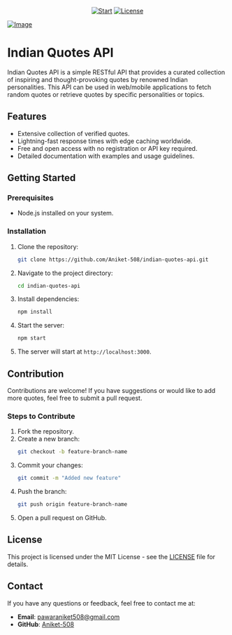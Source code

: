 <div align="center">

[![Start](https://img.shields.io/github/stars/Aniket-508/indian-quotes-api?color=yellow&style=flat&label=%E2%AD%90%20stars)](https://github.com/Aniket-508/indian-quotes-api/stargazers)
[![License](http://img.shields.io/:license-MIT-green.svg?style=flat)](https://github.com/Aniket-508/indian-quotes-api/blob/main/LICENSE)
</div>

[![Image](https://ik.imagekit.io/2oajjadqkz/1731074413647.jpg?updatedAt=1731074450615 "Indian Quotes API Front Page")](https://indian-quotes-api.vercel.app/)


# Indian Quotes API

Indian Quotes API is a simple RESTful API that provides a curated collection of inspiring and thought-provoking quotes by renowned Indian personalities. This API can be used in web/mobile applications to fetch random quotes or retrieve quotes by specific personalities or topics.

## Features

- Extensive collection of verified quotes.
- Lightning-fast response times with edge caching worldwide.
- Free and open access with no registration or API key required.
- Detailed documentation with examples and usage guidelines.

## Getting Started

### Prerequisites

- Node.js installed on your system.

### Installation

1. Clone the repository:
   ```bash
   git clone https://github.com/Aniket-508/indian-quotes-api.git
   ```

2. Navigate to the project directory:
   ```bash
   cd indian-quotes-api
   ```

3. Install dependencies:
   ```bash
   npm install
   ```

4. Start the server:
   ```bash
   npm start
   ```

5. The server will start at `http://localhost:3000`.

## Contribution

Contributions are welcome! If you have suggestions or would like to add more quotes, feel free to submit a pull request.

### Steps to Contribute

1. Fork the repository.
2. Create a new branch:
   ```bash
   git checkout -b feature-branch-name
   ```
3. Commit your changes:
   ```bash
   git commit -m "Added new feature"
   ```
4. Push the branch:
   ```bash
   git push origin feature-branch-name
   ```
5. Open a pull request on GitHub.

## License

This project is licensed under the MIT License - see the [LICENSE](LICENSE) file for details.

## Contact

If you have any questions or feedback, feel free to contact me at:

- **Email**: pawaraniket508@gmail.com
- **GitHub**: [Aniket-508](https://github.com/Aniket-508)
